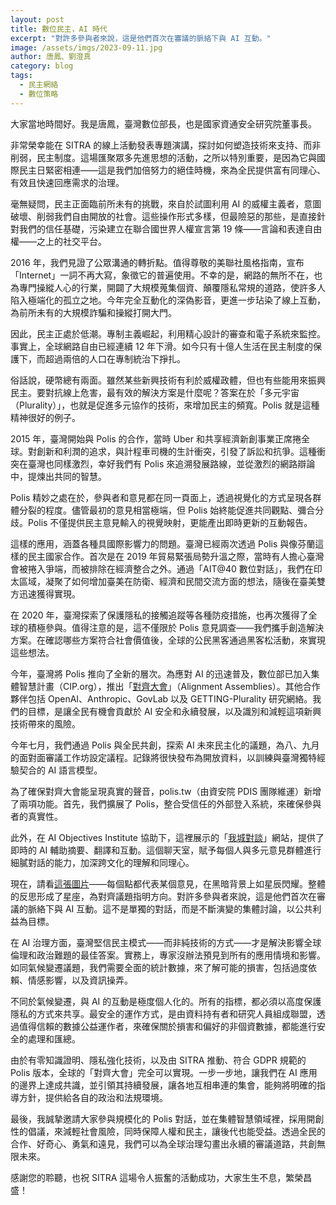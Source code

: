 ```yaml
---
layout: post
title: 數位民主，AI 時代
excerpt: "對許多參與者來說，這是他們首次在審議的脈絡下與 AI 互動。"
image: /assets/imgs/2023-09-11.jpg 
author: 唐鳳、劉澄真
category: blog
tags:
  - 民主網絡
  - 數位策略
---
```


大家當地時間好。我是唐鳳，臺灣數位部長，也是國家資通安全研究院董事長。

非常榮幸能在 SITRA 的線上活動發表專題演講，探討如何塑造技術來支持、而非削弱，民主制度。這場匯聚眾多先進思想的活動，之所以特別重要，是因為它與國際民主日緊密相連——這是我們加倍努力的絕佳時機，來為全民提供富有同理心、有效且快速回應需求的治理。

毫無疑問，民主正面臨前所未有的挑戰，來自於試圖利用 AI 的威權主義者，意圖破壞、削弱我們自由開放的社會。這些操作形式多樣，但最險惡的那些，是直接針對我們的信任基礎，污染建立在聯合國世界人權宣言第 19 條——言論和表達自由權——之上的社交平台。

2016 年，我們見證了公眾溝通的轉折點。值得尊敬的美聯社風格指南，宣布「Internet」一詞不再大寫，象徵它的普遍使用。不幸的是，網路的無所不在，也為專門操縱人心的行業，開闢了大規模蒐集個資、顛覆隱私常規的道路，使許多人陷入極端化的孤立之地。今年完全互動化的深偽影音，更進一步玷染了線上互動，為前所未有的大規模詐騙和操縱打開大門。

因此，民主正處於低潮。專制主義崛起，利用精心設計的審查和電子系統來監控。事實上，全球網路自由已經連續 12 年下滑。如今只有十億人生活在民主制度的保護下，而超過兩倍的人口在專制統治下掙扎。

俗話說，硬幣總有兩面。雖然某些新興技術有利於威權政體，但也有些能用來振興民主。要對抗線上危害，最有效的解決方案是什麼呢？答案在於「多元宇宙（Plurality）」，也就是促進多元協作的技術，來增加民主的頻寬。Polis 就是這種精神很好的例子。

2015 年，臺灣開始與 Polis 的合作，當時 Uber 和共享經濟新創事業正席捲全球。對創新和利潤的追求，與計程車司機的生計衝突，引發了訴訟和抗爭。這種衝突在臺灣也同樣激烈，幸好我們有 Polis 來追溯發展路線，並從激烈的網路辯論中，提煉出共同的智慧。

Polis 精妙之處在於，參與者和意見都在同一頁面上，透過視覺化的方式呈現各群體分裂的程度。儘管最初的意見相當極端，但 Polis 始終能促進共同觀點、彌合分歧。Polis 不僅提供民主意見輸入的視覺映射，更能產出即時更新的互動報告。

這樣的應用，涵蓋各種具國際影響力的問題。臺灣已經兩次透過 Polis 與像芬蘭這樣的民主國家合作。首次是在 2019 年貿易緊張局勢升溫之際，當時有人擔心臺灣會被捲入爭端，而被排除在經濟整合之外。通過「AIT@40 數位對話」，我們在印太區域，凝聚了如何增加臺美在防衛、經濟和民間交流方面的想法，隨後在臺美雙方迅速獲得實現。

在 2020 年，臺灣探索了保護隱私的接觸追蹤等各種防疫措施，也再次獲得了全球的積極參與。值得注意的是，這不僅限於 Polis 意見調查——我們攜手創造解決方案。在確認哪些方案符合社會價值後，全球的公民黑客通過黑客松活動，來實現這些想法。

今年，臺灣將 Polis 推向了全新的層次。為應對 AI 的迅速普及，數位部已加入集體智慧計畫（CIP.org），推出「[對齊大會](https://cip.org/alignmentassemblies)」（Alignment Assemblies）。其他合作夥伴包括 OpenAI、Anthropic、GovLab 以及 GETTING-Plurality 研究網絡。我們的目標，是讓全民有機會貢獻於 AI 安全和永續發展，以及識別和減輕這項新興技術帶來的風險。

今年七月，我們通過 Polis 與全民共創，探索 AI 未來民主化的議題，為八、九月的面對面審議工作坊設定議程。記錄將很快發布為開放資料，以訓練與臺灣獨特經驗契合的 AI 語言模型。

為了確保對齊大會能呈現真實的聲音，polis.tw（由資安院 PDIS 團隊維運）新增了兩項功能。首先，我們擴展了 Polis，整合受信任的外部登入系統，來確保參與者的真實性。

此外，在 AI Objectives Institute 協助下，這裡展示的「[我城對談](https://www.talktothe.city/)」網站，提供了即時的 AI 輔助摘要、翻譯和互動。這個聊天室，賦予每個人與多元意見群體進行細膩對話的能力，加深跨文化的理解和同理心。

現在，請看[這張圖片](https://talk.polis.tw/)——每個點都代表某個意見，在黑暗背景上如星辰閃耀。整體的反思形成了星座，為對齊議題指明方向。對許多參與者來說，這是他們首次在審議的脈絡下與 AI 互動。這不是單獨的對話，而是不斷演變的集體討論，以公共利益為目標。

在 AI 治理方面，臺灣堅信民主模式——而非純技術的方式——才是解決影響全球倫理和政治難題的最佳答案。實務上，專家沒辦法預見到所有的應用情境和影響。如同氣候變遷議題，我們需要全面的統計數據，來了解可能的損害，包括過度依賴、情感影響，以及資訊操弄。

不同於氣候變遷，與 AI 的互動是極度個人化的。所有的指標，都必須以高度保護隱私的方式來共享。最安全的運作方式，是由資料持有者和研究人員組成聯盟，透過值得信賴的數據公益運作者，來確保關於損害和偏好的非個資數據，都能進行安全的處理和匯總。

由於有零知識證明、隱私強化技術，以及由 SITRA 推動、符合 GDPR 規範的 Polis 版本，全球的「對齊大會」完全可以實現。一步一步地，讓我們在 AI 應用的邊界上達成共識，並引領其持續發展，讓各地互相串連的集會，能夠將明確的指導方針，提供給各自的政治和法規環境。

最後，我誠摯邀請大家參與規模化的 Polis 對話，並在集體智慧領域裡，採用開創性的倡議，來減輕社會風險，同時保障人權和民主，讓後代也能受益。透過全民的合作、好奇心、勇氣和遠見，我們可以為全球治理勾畫出永續的審議道路，共創無限未來。

感謝您的聆聽，也祝 SITRA 這場令人振奮的活動成功，大家生生不息，繁榮昌盛！
